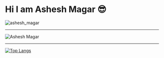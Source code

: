 # Hi I am Ashesh Magar 😎

![ashesh_magar](https://user-images.githubusercontent.com/45454049/88837083-7186ac00-d1f7-11ea-87b8-4436309d2e28.jpg)

---

<img align="center" alt="Ashesh Magar"  src="https://github-readme-stats.vercel.app/api?username=asheshmagar&hide=stars&show_icons=true&hide_border=true&theme=dark">

---

[![Top Langs](https://github-readme-stats.vercel.app/api/top-langs/?username=asheshmagar&repo=woocommerce&theme=dark&hide_border=true)](https://github.com/asheshmagar/)

